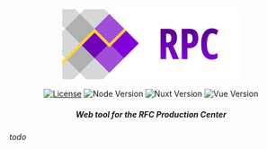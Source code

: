 <div align="center">

<img src="https://raw.githubusercontent.com/ietf-tools/common/main/assets/logos/rpc.svg" alt="RPC" height="125" />

<!-- [![Release](https://img.shields.io/github/release/ietf-tools/rpc.svg?style=flat&maxAge=300)](https://github.com/ietf-tools/rpc/releases) -->
[![License](https://img.shields.io/github/license/ietf-tools/rpc)](https://github.com/ietf-tools/rpc/blob/main/LICENSE)
![Node Version](https://img.shields.io/badge/node.js-18.x-green?logo=node.js&logoColor=white)
![Nuxt Version](https://img.shields.io/badge/nuxt-3-green?logo=nuxt.js&logoColor=white)
![Vue Version](https://img.shields.io/badge/vue-3-green?logo=vue.js&logoColor=white)

##### Web tool for the RFC Production Center

</div>

*todo*
